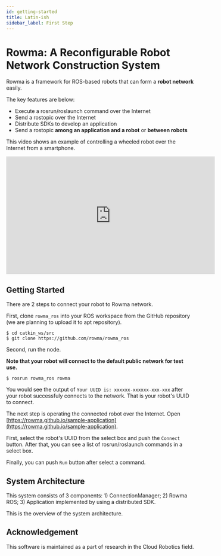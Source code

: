 ```yaml
---
id: getting-started
title: Latin-ish
sidebar_label: First Step
---
```


# Rowma: A Reconfigurable Robot Network Construction System
Rowma is a framework for ROS-based robots that can form a **robot network** easily.

The key features are below:

* Execute a rosrun/roslaunch command over the Internet
* Send a rostopic over the Internet
* Distribute SDKs to develop an application
* Send a rostopic **among an application and a robot** or **between robots**

This video shows an example of controlling a wheeled robot over the Internet from a smartphone.

<iframe width="560" height="315" src="https://www.youtube.com/embed/cOwHWh60PCk" frameborder="0" allow="accelerometer; autoplay; encrypted-media; gyroscope; picture-in-picture" allowfullscreen></iframe>

## Getting Started
There are 2 steps to connect your robot to Rowma network.

First, clone `rowma_ros` into your ROS workspace from the GitHub repository (we are planning to upload it to apt repository).

```
$ cd catkin_ws/src
$ git clone https://github.com/rowma/rowma_ros
```

Second, run the node.

**Note that your robot will connect to the default public network for test use.**

```
$ rosrun rowma_ros rowma
```

You would see the output of `Your UUID is: xxxxxx-xxxxxx-xxx-xxx` after your robot successfuly connects to the network. That is your robot's UUID to connect.

The next step is operating the connected robot over the Internet. Open [https://rowma.github.io/sample-application](https://rowma.github.io/sample-application).

First, select the robot's UUID from the select box and push the `Connect` button. After that, you can see a list of rosrun/roslaunch commands in a select box.

Finally, you can push `Run` button after select a command.

<!-- Need figures -->

## System Architecture
This system consists of 3 components: 1) ConnectionManager; 2) Rowma ROS; 3) Application implemented by using a distributed SDK.

This is the overview of the system architecture.

## Acknowledgement
This software is maintained as a part of research in the Cloud Robotics field.

<!--
## Supported Environments
Only ROS1 is supported for now though, we are ready to implement ROS2 version of the package if we have many requests from you.
-->
